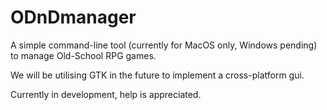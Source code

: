 # ODnDmanager

A simple command-line tool (currently for MacOS only, Windows pending) to manage Old-School RPG games.

We will be utilising GTK in the future to implement a cross-platform gui.

Currently in development, help is appreciated.

